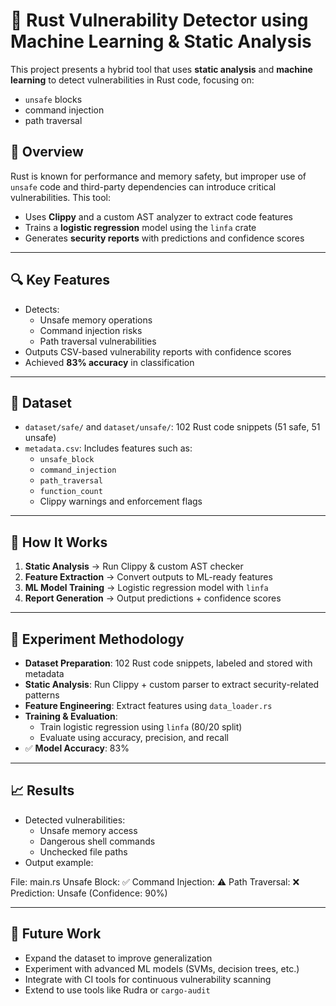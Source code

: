 # 🔐 Rust Vulnerability Detector using Machine Learning & Static Analysis

This project presents a hybrid tool that uses **static analysis** and **machine learning** to detect vulnerabilities in Rust code, focusing on:
- `unsafe` blocks
- command injection
- path traversal

## 🧠 Overview

Rust is known for performance and memory safety, but improper use of `unsafe` code and third-party dependencies can introduce critical vulnerabilities. This tool:
- Uses **Clippy** and a custom AST analyzer to extract code features
- Trains a **logistic regression** model using the `linfa` crate
- Generates **security reports** with predictions and confidence scores

---

## 🔍 Key Features

- Detects:
  - Unsafe memory operations
  - Command injection risks
  - Path traversal vulnerabilities
- Outputs CSV-based vulnerability reports with confidence scores
- Achieved **83% accuracy** in classification

---

## 📁 Dataset

- `dataset/safe/` and `dataset/unsafe/`: 102 Rust code snippets (51 safe, 51 unsafe)
- `metadata.csv`: Includes features such as:
  - `unsafe_block`
  - `command_injection`
  - `path_traversal`
  - `function_count`
  - Clippy warnings and enforcement flags

---

## 🧪 How It Works

1. **Static Analysis** → Run Clippy & custom AST checker
2. **Feature Extraction** → Convert outputs to ML-ready features
3. **ML Model Training** → Logistic regression model with `linfa`
4. **Report Generation** → Output predictions + confidence scores

---

## 🧪 Experiment Methodology

- **Dataset Preparation**: 102 Rust code snippets, labeled and stored with metadata
- **Static Analysis**: Run Clippy + custom parser to extract security-related patterns
- **Feature Engineering**: Extract features using `data_loader.rs`
- **Training & Evaluation**:
  - Train logistic regression using `linfa` (80/20 split)
  - Evaluate using accuracy, precision, and recall
- ✅ **Model Accuracy**: 83%

---

## 📈 Results

- Detected vulnerabilities:
  - Unsafe memory access
  - Dangerous shell commands
  - Unchecked file paths
- Output example:

File: main.rs
Unsafe Block: ✅
Command Injection: ⚠️
Path Traversal: ❌
Prediction: Unsafe (Confidence: 90%)

---

## 🔮 Future Work

- Expand the dataset to improve generalization
- Experiment with advanced ML models (SVMs, decision trees, etc.)
- Integrate with CI tools for continuous vulnerability scanning
- Extend to use tools like Rudra or `cargo-audit`
